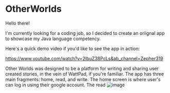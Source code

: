 # OtherWorlds

Hello there!

I'm currently looking for a coding job, so I decided to create an oriignal app to showcase my Java language competency.

Here's a quick demo video if you'd like to see the app in action:

https://www.youtube.com/watch?v=2IbuZ38PcLs&ab_channel=Zepher319

Other Worlds was designed to be a platform for writing and sharing user created stories, in the vein of WattPad, if you're familiar. The app has three main fragments: home, read, and write. The home screen is where user's can log in using their google account. The read 
![image](https://github.com/zepher19/OtherWorlds/assets/108103331/1627d91e-3312-421b-ad06-f638e881def6)
